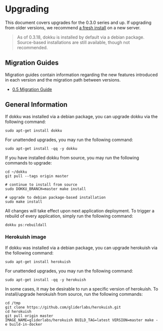 # Upgrading

This document covers upgrades for the 0.3.0 series and up. If upgrading from older versions, we recommend [a fresh install](/dokku/installation) on a new server.

> As of 0.3.18, dokku is installed by default via a debian package. Source-based installations are still available, though not recommended.

## Migration Guides

Migration guides contain information regarding the new features introduced in each version and the migration path between versions.

- [0.5 Migration Guide](/dokku/appendices/0.5.0-migration-guide/)

## General Information

If dokku was installed via a debian package, you can upgrade dokku via the following command:

```shell
sudo apt-get install dokku
```

For unattended upgrades, you may run the following command:

```shell
sudo apt-get install -qq -y dokku
```

If you have installed dokku from source, you may run the following commands to upgrade:

```shell
cd ~/dokku
git pull --tags origin master

# continue to install from source
sudo DOKKU_BRANCH=master make install

# upgrade to debian package-based installation
sudo make install
```

All changes will take effect upon next application deployment. To trigger a rebuild of every application, simply run the following command:

```shell
dokku ps:rebuildall
```

### Herokuish image

If dokku was installed via a debian package, you can upgrade herokuish via the following command:

```shell
sudo apt-get install herokuish
```

For unattended upgrades, you may run the following command:

```shell
sudo apt-get install -qq -y herokuish
```

In some cases, it may be desirable to run a specific version of herokuish. To install/upgrade herokuish from source, run the following commands:

```shell
cd /tmp
git clone https://github.com/gliderlabs/herokuish.git
cd herokuish
git pull origin master
IMAGE_NAME=gliderlabs/herokuish BUILD_TAG=latest VERSION=master make -e build-in-docker
```
